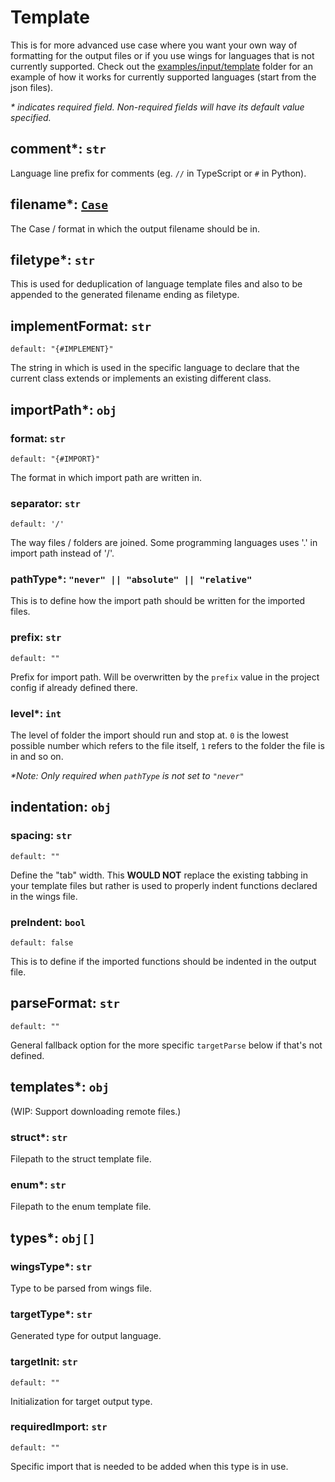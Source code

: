 # Template

This is for more advanced use case where you want your own way of formatting for the output files or if you use wings for languages that is not currently supported. Check out the [examples/input/template](https://github.com/binhonglee/wings/tree/devel/examples/input/templates) folder for an example of how it works for currently supported languages (start from the json files).

_\* indicates required field. Non-required fields will have its default value specified._

## comment*: `str`

Language line prefix for comments (eg. `//` in TypeScript or `#` in Python).

## filename*: [`Case`](https://binhonglee.github.io/stones/stones/cases.html#Case)

The Case / format in which the output filename should be in.

## filetype*: `str`

This is used for deduplication of language template files and also to be appended to the generated filename ending as filetype.

## implementFormat: `str`

```
default: "{#IMPLEMENT}"
```

The string in which is used in the specific language to declare that the current class extends or implements an existing different class.

## importPath*: `obj`

### format: `str`

```
default: "{#IMPORT}"
```

The format in which import path are written in.

### separator: `str`

```
default: '/'
```

The way files / folders are joined. Some programming languages uses '.' in import path instead of '/'.

### pathType*: `"never" || "absolute" || "relative"`

This is to define how the import path should be written for the imported files.

### prefix: `str`

```
default: ""
```

Prefix for import path. Will be overwritten by the `prefix` value in the project config if already defined there.

### level*: `int`

The level of folder the import should run and stop at. `0` is the lowest possible number which refers to the file itself, `1` refers to the folder the file is in and so on.

_\*Note: Only required when `pathType` is not set to `"never"`_

## indentation: `obj`

### spacing: `str`

```
default: ""
```

Define the "tab" width. This **WOULD NOT** replace the existing tabbing in your template files but rather is used to properly indent functions declared in the wings file.

### preIndent: `bool`

```
default: false
```

This is to define if the imported functions should be indented in the output file.

## parseFormat: `str`

```
default: ""
```

General fallback option for the more specific `targetParse` below if that's not defined.

## templates*: `obj`

(WIP: Support downloading remote files.)

### struct*: `str`

Filepath to the struct template file.

### enum*: `str`

Filepath to the enum template file.

## types*: `obj[]`

### wingsType*: `str`

Type to be parsed from wings file.

### targetType*: `str`

Generated type for output language.

### targetInit: `str`

```
default: ""
```

Initialization for target output type.

### requiredImport: `str`

```
default: ""
```

Specific import that is needed to be added when this type is in use.
